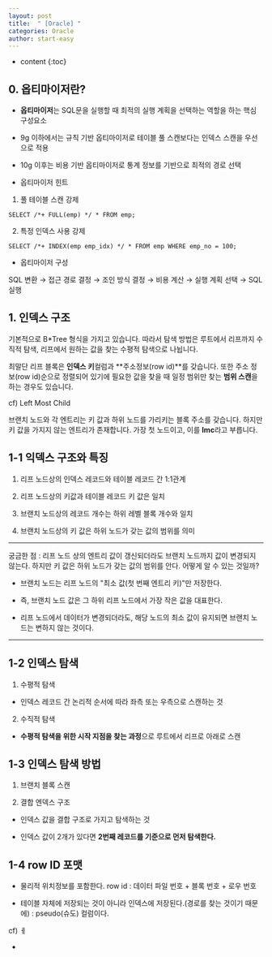 ```yaml
---
layout: post
title:  " [Oracle] "
categories: Oracle
author: start-easy
---
```

* content
{:toc}

## 0. 옵티마이저란?

- **옵티마이저**는 SQL문을 실행할 때 최적의 실행 계획을 선택하는 역할을 하는 핵심 구성요소

- 9g 이하에서는 규칙 기반 옵티마이저로 테이블 풀 스캔보다는 인덱스 스캔을 우선으로 적용

- 10g 이후는 비용 기반 옵티마이저로 통계 정보를 기반으로 최적의 경로 선택

- 옵티마이저 힌트

1. 풀 테이블 스캔 강제

```shell
SELECT /*+ FULL(emp) */ * FROM emp;
```


2. 특정 인덱스 사용 강제

```shell
SELECT /*+ INDEX(emp emp_idx) */ * FROM emp WHERE emp_no = 100;
```

- 옵티마이저 구성

SQL 변환 → 접근 경로 결정 → 조인 방식 결정 → 비용 계산 → 실행 계획 선택 → SQL 실행


## 1. 인덱스 구조

기본적으로 B*Tree 형식을 가지고 있습니다. 따라서 탐색 방법은 루트에서 리프까지 수직적 탐색, 리프에서 원하는 값을 찾는 수평적 탐색으로 나뉩니다.

최말단 리프 블록은 **인덱스 키**컬럼과 **주소정보(row id)**를 갖습니다.
또한 주소 정보(row id)순으로 정렬되어 있기에 필요한 값을 찾을 때 일정 범위만 찾는 **범위 스캔**을 하는 경우도 있습니다.

cf) Left Most Child

브랜치 노드와 각 엔트리는 키 값과 하위 노드를 가리키는 블록 주소를 갖습니다. 하지만 키 값을 가지지 않는 엔트리가 존재합니다.
가장 첫 노드이고, 이를 **lmc**라고 부릅니다.

## 1-1 익덱스 구조와 특징

1. 리프 노드상의 인덱스 레코드와 테이블 레코드 간 1:1관계

2. 리프 노드상의 키값과 테이블 레코드 키 값은 일치

3. 브랜치 노드상의 레코드 개수는 하위 레벨 블록 개수와 일치

4. 브랜치 노드상의 키 값은 하위 노드가 갖는 값의 범위를 의미

---

궁금한 점 : 리프 노드 상의 엔트리 값이 갱신되더라도 브랜치 노드까지 값이 변경되지 않는다. 하지만 키 값은 하위 노드가 갖는 값의 범위를 안다. 어떻게 알 수 있는 것일까?

- 브랜치 노드는 리프 노드의 "최소 값(첫 번째 엔트리 키)"만 저장한다.

- 즉, 브랜치 노드 값은 그 하위 리프 노드에서 가장 작은 값을 대표한다.

- 리프 노드에서 데이터가 변경되더라도, 해당 노드의 최소 값이 유지되면 브랜치 노드는 변하지 않는 것이다.

---

## 1-2 인덱스 탐색

1. 수평적 탐색

- 인덱스 레코드 간 논리적 순서에 따라 좌측 또는 우측으로 스캔하는 것

2. 수직적 탐색

- **수평적 탐색을 위한 시작 지점을 찾는 과정**으로 루트에서 리프로 아래로 스캔

## 1-3 인덱스 탐색 방법

1. 브랜치 블록 스캔

2. 결합 엔덱스 구조

- 인덱스 값을 결합 구조로 가지고 탐색하는 것

- 인덱스 값이 2개가 있다면 **2번째 레코드를 기준으로 먼저 탐색한다.**

## 1-4 row ID 포맷

- 물리적 위치정보를 포함한다.
row id : 데이터 파일 번호 + 블록 번호 + 로우 번호

- 테이블 자체에 저장되는 것이 아니라 인덱스에 저장된다.(경로를 찾는 것이기 때문에) : pseudo(슈도) 컬럼이다.

cf) ㅔ

- 
